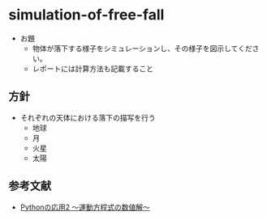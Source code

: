 # simulation-of-free-fall
- お題
  - 物体が落下する様子をシミュレーションし、その様子を図示してください。
  - レポートには計算方法も記載すること

## 方針
- それぞれの天体における落下の描写を行う
  - 地球
  - 月
  - 火星
  - 太陽
## 参考文献
- [Pythonの応用2 〜運動方程式の数値解〜](https://python-textbook.readthedocs.io/en/latest/src/application2.html)